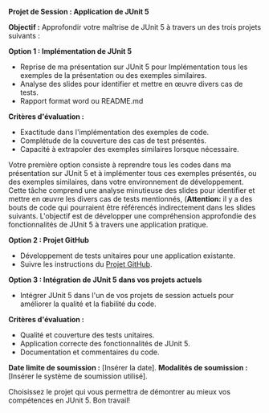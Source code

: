 **Projet de Session : Application de JUnit 5**

**Objectif :** Approfondir votre maîtrise de JUnit 5 à travers un des trois projets suivants :

**Option 1 : Implémentation de JUnit 5**
- Reprise de ma présentation sur JUnit 5 pour Implémentation tous les exemples de la présentation ou des exemples similaires.
- Analyse des slides pour identifier et mettre en œuvre divers cas de tests.
- Rapport format word ou README.md


**Critères d'évaluation :**
- Exactitude dans l'implémentation des exemples de code.
- Complétude de la couverture des cas de test présentés.
- Capacité à extrapoler des exemples similaires lorsque nécessaire.
  
Votre première option consiste à reprendre tous les codes dans ma présentation sur JUnit 5 et à implémenter tous ces exemples présentés, ou des exemples similaires, dans votre environnement de développement. Cette tâche comprend une analyse minutieuse des slides pour identifier et mettre en œuvre les divers cas de tests mentionnés, (**Attention:** il y a des bouts de code qui pourraient être référencés indirectement dans les slides suivants. L'objectif est de développer une compréhension approfondie des fonctionnalités de JUnit 5 à travers une application pratique.

**Option 2 : Projet GitHub**
- Développement de tests unitaires pour une application existante.
- Suivre les instructions du [Projet GitHub](https://github.com/hrhouma/tests-logiciels/blob/main/A4%20-Projet1%20Tests%20Unitaires/README.md).

**Option 3 : Intégration de JUnit 5 dans vos projets actuels**
- Intégrer JUnit 5 dans l'un de vos projets de session actuels pour améliorer la qualité et la fiabilité du code.

**Critères d'évaluation :**
- Qualité et couverture des tests unitaires.
- Application correcte des fonctionnalités de JUnit 5.
- Documentation et commentaires du code.

**Date limite de soumission :** [Insérer la date].
**Modalités de soumission :** [Insérer le système de soumission utilisé].

Choisissez le projet qui vous permettra de démontrer au mieux vos compétences en JUnit 5. Bon travail!


